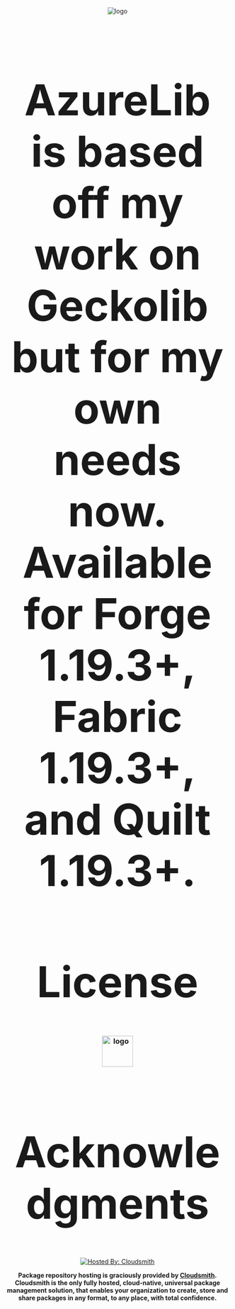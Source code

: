 <center>
<img src="https://i.imgur.com/hz5TOjq.jpg" alt="logo"/>

<h1 style="font-size:10vw" align="center">AzureLib is based off my work on Geckolib but for my own needs now. Available for Forge 1.19.3+, Fabric 1.19.3+, and Quilt 1.19.3+.</h1>

<h1 style="font-size:10vw" align="center">License</h1>
<h3 align="center">
<img src="https://img.shields.io/github/license/AzureDoom/AzureLib?style=for-the-badge" alt="logo" height="70" /> 
</h3>

<h1 style="font-size:10vw" align="center">Acknowledgments</h1>

[![Hosted By: Cloudsmith](https://img.shields.io/badge/OSS%20hosting%20by-cloudsmith-blue?logo=cloudsmith&style=for-the-badge)](https://cloudsmith.com)

<b>Package repository hosting is graciously provided by  [Cloudsmith](https://cloudsmith.com).
Cloudsmith is the only fully hosted, cloud-native, universal package management solution, that
enables your organization to create, store and share packages in any format, to any place, with total
confidence.</b><br>
</h3>
</center>
